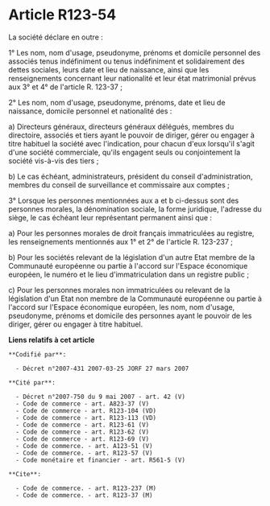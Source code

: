 # Article R123-54

La société déclare en outre :

1° Les nom, nom d'usage, pseudonyme, prénoms et domicile personnel des associés tenus indéfiniment ou tenus indéfiniment et
solidairement des dettes sociales, leurs date et lieu de naissance, ainsi que les renseignements concernant leur nationalité
et leur état matrimonial prévus aux 3° et 4° de l'article R. 123-37 ;

2° Les nom, nom d'usage, pseudonyme, prénoms, date et lieu de naissance, domicile personnel et nationalité des :

a) Directeurs généraux, directeurs généraux délégués, membres du directoire, associés et tiers ayant le pouvoir de diriger,
gérer ou engager à titre habituel la société avec l'indication, pour chacun d'eux lorsqu'il s'agit d'une société commerciale,
qu'ils engagent seuls ou conjointement la société vis-à-vis des tiers ;

b) Le cas échéant, administrateurs, président du conseil d'administration, membres du conseil de surveillance et commissaire
aux comptes ;

3° Lorsque les personnes mentionnées aux a et b ci-dessus sont des personnes morales, la dénomination sociale, la forme
juridique, l'adresse du siège, le cas échéant leur représentant permanent ainsi que :

a) Pour les personnes morales de droit français immatriculées au registre, les renseignements mentionnés aux 1° et 2° de
l'article R. 123-237 ;

b) Pour les sociétés relevant de la législation d'un autre Etat membre de la Communauté européenne ou partie à l'accord sur
l'Espace économique européen, le numéro et le lieu d'immatriculation dans un registre public ;

c) Pour les personnes morales non immatriculées ou relevant de la législation d'un Etat non membre de la Communauté
européenne ou partie à l'accord sur l'Espace économique européen, les nom, nom d'usage, pseudonyme, prénoms et domicile des
personnes ayant le pouvoir de les diriger, gérer ou engager à titre habituel.

**Liens relatifs à cet article**

	**Codifié par**:

	  - Décret n°2007-431 2007-03-25 JORF 27 mars 2007

	**Cité par**:

	  - Décret n°2007-750 du 9 mai 2007 - art. 42 (V)
	  - Code de commerce - art. A823-37 (V)
	  - Code de commerce - art. R123-104 (VD)
	  - Code de commerce - art. R123-113 (VD)
	  - Code de commerce - art. R123-61 (V)
	  - Code de commerce - art. R123-62 (V)
	  - Code de commerce - art. R123-69 (V)
	  - Code de commerce. - art. A123-51 (V)
	  - Code de commerce. - art. R123-57 (V)
	  - Code monétaire et financier - art. R561-5 (V)

	**Cite**:

	  - Code de commerce. - art. R123-237 (M)
	  - Code de commerce. - art. R123-37 (M)

